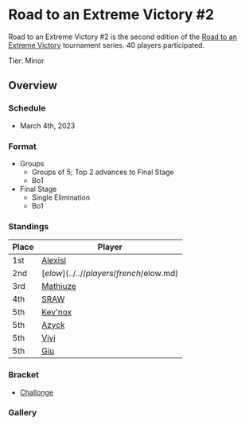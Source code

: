 # Road to an Extreme Victory #2

Road to an Extreme Victory #2 is the second edition of the [Road to an Extreme Victory](rtaxvmain.md) tournament series.
40 players participated.

Tier: Minor

## Overview

### Schedule
- March 4th, 2023

### Format
- Groups
  - Groups of 5; Top 2 advances to Final Stage
  - Bo1
- Final Stage
  - Single Elimination
  - Bo1

### Standings

|Place|Player|
|-|-|
|1st|[Alexisl](../..//players/french/alexisl.md)|
|2nd|[$elow](../..//players/french/$elow.md)|
|3rd|[Mathiuze](../..//players/french/mathiuze.md)|
|4th|[SRAW](../..//players/french/sraw.md)|
|5th|[Kev'nox](../..//players/french/kevnox.md)|
|5th|[Azyck](../..//players/french/azyck.md)|
|5th|[Vivi](../..//players/french/vivi.md)|
|5th|[Giu](../..//players/italian/giu.md)|

### Bracket
- [Challonge](https://challonge.com/rtaxv2)

### Gallery
